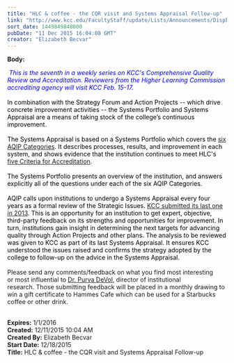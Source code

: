 ```yaml
---
title: "HLC & coffee - the CQR visit and Systems Appraisal Follow-up"
link: "http://www.kcc.edu/FacultyStaff/update/Lists/Announcements/DispForm.aspx?ID=2112"
sort_date: 1449849848000
pubDate: "11 Dec 2015 16:04:08 GMT"
creator: "Elizabeth Becvar"
---
```


<div><b>Body:</b> <div class="ExternalClass2C1559E1698F414182A46056181804A9"><p><em style="color:blue"> This is the seventh in a weekly series on KCC's Comprehensive Quality Review and Accreditation. Reviewers from the Higher Learning Commission accrediting agency will visit KCC Feb. 15-17.</em><br /><br /><span style="color:#000000">In combination with the Strategy Forum and Action Projects -- which drive concrete improvement activities -- the Systems Portfolio and Systems Appraisal are a means of taking stock of the college’s continuous improvement.<br /><br />The Systems Appraisal is based on a Systems Portfolio which covers the <a href="https://www.hlcommission.org/Pathways/aqip-categories.html">six AQIP Categories</a>. It describes processes, results, and improvement in each system, and shows evidence that the institution continues to meet HLC's <a href="https://www.hlcommission.org/Criteria-Eligibility-and-Candidacy/criteria-and-core-components.html">five Criteria for Accreditation</a>. <br /><br />The Systems Portfolio presents an overview of the institution, and answers explicitly all of the questions under each of the six AQIP Categories.<br /><br />AQIP calls upon institutions to undergo a Systems Appraisal every four years as a formal review of the Strategic Issues. <a href="/Community/Collegeinfo/ie/aqip/Documents/2013SystemsPortfolio/2013_SP_Kankakee_CC.pdf">KCC submitted its last one in 2013</a>. This is an opportunity for an institution to get expert, objective, third-party feedback on its strengths and opportunities for improvement. In turn, institutions gain insight in determining the next targets for advancing quality through Action Projects and other plans. The analysis to be reviewed was given to KCC as part of its last Systems Appraisal. It ensures KCC understood the issues raised and confirms the strategy adopted by the college to follow-up on the advice in the Systems Appraisal.<br /></span><br /><img src="/FacultyStaff/update/PublishingImages/feedback1.gif" alt="" style="vertical-align:auto;float:right;margin:5px" />Please send any comments/feedback on what you find most interesting or most influential to <a href="mailto:pdevol@kcc.edu">Dr. Purva DeVol</a>, director of institutional research. Those submitting feedback will be placed in a monthly drawing to win a gift certificate to Hammes Cafe which can be used for a Starbucks coffee or other drink. </p>
<div> </div></div></div>
<div><b>Expires:</b> 1/1/2016</div>
<div><b>Created:</b> 12/11/2015 10:04 AM</div>
<div><b>Created By:</b> Elizabeth Becvar</div>
<div><b>Start Date:</b> 12/18/2015</div>
<div><b>Title:</b> HLC &amp; coffee - the CQR visit and Systems Appraisal Follow-up</div>

